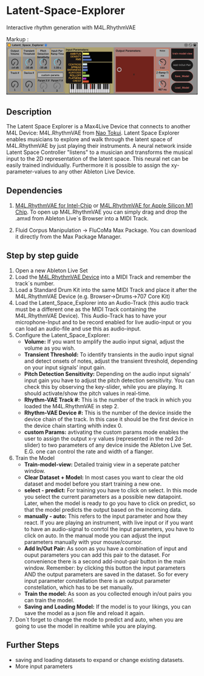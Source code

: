 # Latent-Space-Explorer
Interactive rhythm generation with M4L.RhythmVAE

Markup : ![Screenshot of the device](Pictures/Screenshot-LSE.png "Latent Space Explorer")


## Description
The Latent Space Explorer is a Max4Live Device that connects to another M4L Device: M4L.RhythmVAE from [Nao Tokui](https://github.com/naotokui "Nao Tokui GitHub"). Latent Space Explorer enables musicians to explore and walk through the latent space of M4L.RhythmVAE by just playing their instruments. A neural network inside Latent Space Controller "listens" to a musician and transforms the musical input to the 2D representation of the latent space. This neural net can be easily trained individually.
Furthermore it is possible to assign the xy-parameter-values to any other Ableton Live Device.

## Dependencies
1. [M4L.RhythmVAE for Intel-Chip](https://github.com/naotokui/RhythmVAE_M4L/tree/master/release "M4l.RhythmVAE for Intel Chip") or [M4L.RhythmVAE for Apple Silicon M1 Chip](https://github.com/naotokui/RhythmVAE_M4L/releases/tag/v0.73 "M4L.RhythmVAE for M1 Chip"). To open up M4L.RhythmVAE you can simply drag and drop the .amxd from Ableton Live´s Browser into a MIDI Track. 
  
2. Fluid Corpus Manipulation -> FluCoMa Max Package. You can download it directly from the Max Package Manager.

## Step by step guide

1. Open a new Ableton Live Set
2. Load the [M4L.RhythmVAE Device](##Dependencies "Goto Dependencies") into a MIDI Track and remember the track´s number.
3. Load a Standard Drum Kit into the same MIDI Track and place it after the M4L.RhythmVAE Device (e.g. Browser->Drums->707 Core Kit)
4. Load the Latent_Space_Explorer into an Audio-Track (this audio track must be a different one as the MIDI Track containing the M4L.RhythmVAE Device). This Audio-Track has to have    your microphone-Input and to be record enabled for live audio-input or you can load an audio-file and use this as audio-input.  
5. Configure the Latent_Space_Explorer:
    * __Volume:__ If you want to amplify the audio input signal, adjust the volume as you wish.
    * __Transient Threshold:__ To identify transients in the audio input signal and detect onsets of notes, adjust the transient threshold, depending on your input signals’ input gain.
    * __Pitch Detection Sensitivity:__ Depending on the audio input signals’ input gain you have to adjust the pitch detection sensitivity. You can check this by observing the key-slider, while you are playing. It should activate/show the pitch values in real-time.
    * __Rhythm-VAE Track #:__ This is the number of the track in which you loaded the M4L.RhythmVAE in step 2.
    * __Rhythm-VAE Device #:__ This is the number of the device inside the device chain of the track. In this case it should be the first device in the device chain starting whith index 0.
    * __custom Params:__ avtivating the custom params mode enables the user to assign the output x-y values (represented in the red 2d-slider) to two parameters of any device inside the Ableton Live Set. E.G. one can control the rate and width of a flanger.  
6. Train the Model
    * __Train-model-view:__ Detailed trainig view in a seperate patcher window. 
    * __Clear Dataset + Model:__ In most cases you want to clear the old dataset and model before you start training a new one.
    * __select - predict:__ For training you have to click on select. In this mode you select the current parameters as a possible new datapoint. Later, when the model is ready to go you have to click on predict, so that the model predicts the output based on the incoming data. 
    * __manually - auto:__ This refers to the input parameter and how they react. If you are playing an instrument, with live input or if you want to have an audio-signal to conrtol the input parameters, you have to click on auto. In the manual mode you can adjust the input parameters manually with your mouse/coursor. 
    *  __Add In/Out Pair:__ As soon as you have a combination of input and ouput parameters you can add this pair to the dataset. For convenience there is a second add-inout-pair button in the main window. Remember: by clicking this button the input parameters AND the output parameters are saved in the dataset. So for every input parameter constellation there is an output parameter constellation, which has to be set manually. 
    *  __Train the model:__ As soon as you collected enough in/out pairs you can train the model.
    *  __Saving and Loading Model:__ If the model is to your likings, you can save the model as a json file and reload it again.
7. Don´t forget to change the mode to predict and auto, when you are going to use the model in realtime while you are playing.


## Further Steps
- saving and loading datasets to expand or change existing datasets.
- More input parameters
